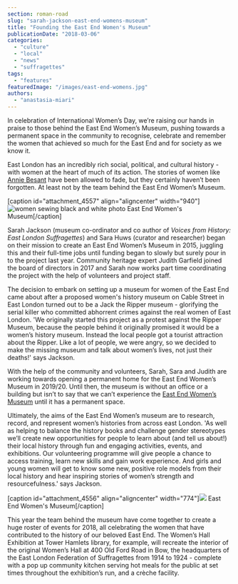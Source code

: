 ```yaml
---
section: roman-road
slug: "sarah-jackson-east-end-womens-museum"
title: "Founding the East End Women's Museum"
publicationDate: "2018-03-06"
categories: 
  - "culture"
  - "local"
  - "news"
  - "suffragettes"
tags: 
  - "features"
featuredImage: "/images/east-end-womens.jpg"
authors: 
  - "anastasia-miari"
---
```


In celebration of International Women’s Day, we’re raising our hands in praise to those behind the East End Women’s Museum, pushing towards a permanent space in the community to recognise, celebrate and remember the women that achieved so much for the East End and for society as we know it.

East London has an incredibly rich social, political, and cultural history - with women at the heart of much of its action. The stories of women like [Annie Besant](https://romanroadlondon.com/annie-besant-match-girl-riots-bow/) have been allowed to fade, but they certainly haven’t been forgotten. At least not by the team behind the East End Women’s Museum.

\[caption id="attachment\_4557" align="aligncenter" width="940"\]![women sewing black and white photo](/images/east-end-womens-1024x531.jpg) East End Women's Museum\[/caption\]

Sarah Jackson (museum co-ordinator and co author of _Voices from History: East London Suffragettes_) and Sara Huws (curator and researcher) began on their mission to create an East End Women’s Museum in 2015, juggling this and their full-time jobs until funding began to slowly but surely pour in to the project last year. Community heritage expert Judith Garfield joined the board of directors in 2017 and Sarah now works part time coordinating the project with the help of volunteers and project staff.

The decision to embark on setting up a museum for women of the East End came about after a proposed women's history museum on Cable Street in East London turned out to be a Jack the Ripper museum - glorifying the serial killer who committed abhorrent crimes against the real women of East London. 'We originally started this project as a protest against the Ripper Museum, because the people behind it originally promised it would be a women’s history museum. Instead the local people got a tourist attraction about the Ripper. Like a lot of people, we were angry, so we decided to make the missing museum and talk about women’s lives, not just their deaths!' says Jackson.

With the help of the community and volunteers, Sarah, Sara and Judith are working towards opening a permanent home for the East End Women’s Museum in 2019/20. Until then, the museum is without an office or a building but isn’t to say that we can’t experience the [East End Women’s Museum](https://eastendwomensmuseum.org/) until it has a permanent space.

Ultimately, the aims of the East End Women’s museum are to research, record, and represent women’s histories from across east London. 'As well as helping to balance the history books and challenge gender stereotypes we’ll create new opportunities for people to learn about (and tell us about!) their local history through fun and engaging activities, events, and exhibitions. Our volunteering programme will give people a chance to access training, learn new skills and gain work experience. And girls and young women will get to know some new, positive role models from their local history and hear inspiring stories of women’s strength and resourcefulness.' says Jackson.

\[caption id="attachment\_4556" align="aligncenter" width="774"\]![](/images/East-End-Womens-Museum-1.jpg) East End Women's Museum\[/caption\]

This year the team behind the museum have come together to create a huge roster of events for 2018, all celebrating the women that have contributed to the history of our beloved East End. The Women’s Hall Exhibition at Tower Hamlets library, for example, will recreate the interior of the original Women’s Hall at 400 Old Ford Road in Bow, the headquarters of the East London Federation of Suffragettes from 1914 to 1924 - complete with a pop up community kitchen serving hot meals for the public at set times throughout the exhibition’s run, and a crèche facility.


